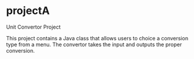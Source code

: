 # projectA
Unit Convertor Project

This project contains a Java class that allows users to choice a conversion type from a menu. 
The convertor takes the input and outputs the proper conversion.
